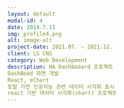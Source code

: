 ```yaml
---
layout: default
modal-id: 4
date: 2014.7.15
img: profile4.png
alt: image-alt
project-date: 2021.07. ~ 2021.12.
client: LG CNS
category: Web Development
description: HA Dashboaard 프로젝트
DashBoad 화면 개발
React, eChart
토탈 가전 인공지능 관련 데이터 시각화 표시
react 기반 데이터 시각화(chart) 프로젝트
---
```

